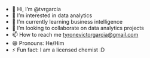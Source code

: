 - 👋 Hi, I’m @tvrgarcia
- 👀 I’m interested in data analytics
- 🌱 I’m currently learning business intelligence
- 💞️ I’m looking to collaborate on data analytics projects
- 📫 How to reach me tyronevictorgarcia@gmail.com
- 😄 Pronouns: He/Him
- ⚡ Fun fact: I am a licensed chemist :D

<!---
tvrgarcia/tvrgarcia is a ✨ special ✨ repository because its `README.md` (this file) appears on your GitHub profile.
You can click the Preview link to take a look at your changes.
--->
